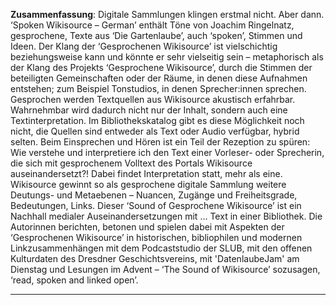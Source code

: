 **Zusammenfassung**: Digitale Sammlungen klingen erstmal nicht. Aber dann.
‘Spoken Wikisource – German’ enthält Töne von Joachim Ringelnatz, gesprochene, Texte aus ‘Die Gartenlaube’, auch ‘spoken’, Stimmen und Ideen. Der Klang der ‘Gesprochenen Wikisource’ ist vielschichtig beziehungsweise kann und könnte er sehr vielseitig sein – metaphorisch als der Klang des Projekts ‘Gesprochene Wikisource’, durch die Stimmen der beteiligten Gemeinschaften oder der Räume, in denen diese Aufnahmen entstehen; zum Beispiel Tonstudios, in denen Sprecher:innen sprechen.
Gesprochen werden Textquellen aus Wikisource akustisch erfahrbar. Wahrnehmbar wird dadurch nicht nur der Inhalt, sondern auch eine Textinterpretation. Im Bibliothekskatalog gibt es diese Möglichkeit noch nicht, die Quellen sind entweder als Text oder Audio verfügbar, hybrid selten.
Beim Einsprechen und Hören ist ein Teil der Rezeption zu spüren: Wie verstehe und interpretiere ich den Text einer Vorleser- oder Sprecherin, die sich mit gesprochenem Volltext des Portals Wikisource auseinandersetzt?! Dabei findet Interpretation statt, mehr als eine.
Wikisource gewinnt so als gesprochene digitale Sammlung weitere Deutungs- und Metaebenen – Nuancen, Zugänge und Freiheitsgrade, Bedeutungen, Links. Dieser ‘Sound of Gesprochene Wikisource’ ist ein Nachhall medialer Auseinandersetzungen mit … Text in einer Bibliothek. Die Autorinnen berichten, betonen und spielen dabei mit Aspekten der ‘Gesprochenen Wikisource’ in historischen, bibliophilen und modernen Linkzusammenhängen mit dem Podcaststudio der SLUB, mit den offenen Kulturdaten des Dresdner Geschichtsvereins, mit 'DatenlaubeJam' am Dienstag und Lesungen im Advent – ‘The Sound of Wikisource’ sozusagen, ‘read, spoken and linked open’.

---

